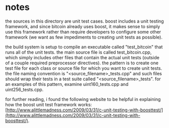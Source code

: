 ﻿# notes
the sources in this directory are unit test cases.  boost includes a
unit testing framework, and since bitcoin already uses boost, it makes
sense to simply use this framework rather than require developers to
configure some other framework (we want as few impediments to creating
unit tests as possible).

the build system is setup to compile an executable called "test_bitcoin"
that runs all of the unit tests.  the main source file is called
test_bitcoin.cpp, which simply includes other files that contain the
actual unit tests (outside of a couple required preprocessor
directives).  the pattern is to create one test file for each class or
source file for which you want to create unit tests.  the file naming
convention is "<source_filename>_tests.cpp" and such files should wrap
their tests in a test suite called "<source_filename>_tests".  for an
examples of this pattern, examine uint160_tests.cpp and
uint256_tests.cpp.

for further reading, i found the following website to be helpful in
explaining how the boost unit test framework works:
[http://www.alittlemadness.com/2009/03/31/c-unit-testing-with-boosttest/](http://www.alittlemadness.com/2009/03/31/c-unit-testing-with-boosttest/).

